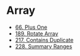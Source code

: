 # Array
* [66. Plus One](./66.md)
* [189. Rotate Array](./189.md)
* [217. Contains Duplicate](./217.md)
* [228. Summary Ranges](./228.md)

